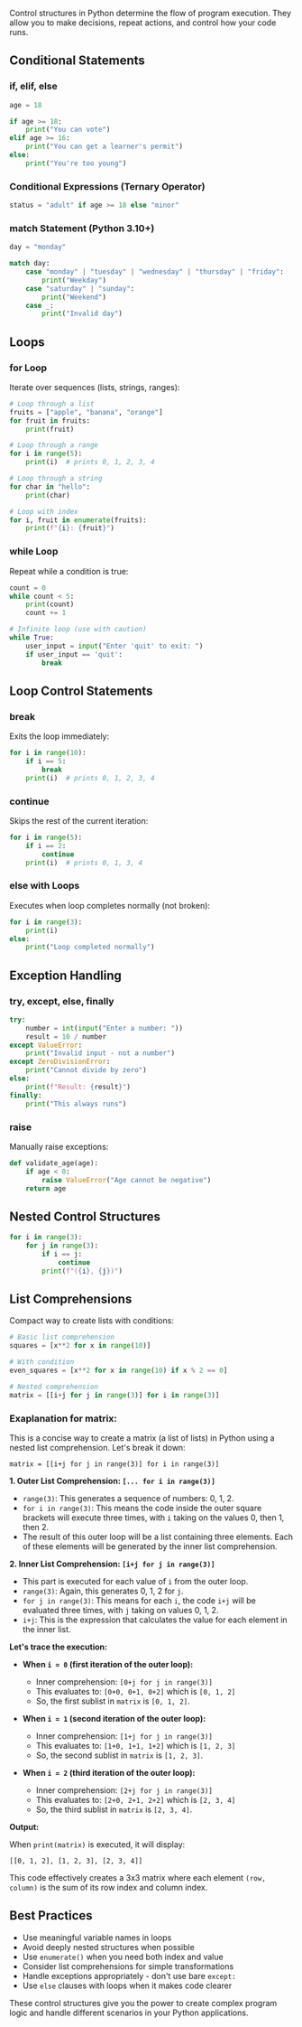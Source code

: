 Control structures in Python determine the flow of program execution. They allow you to make decisions, repeat actions, and control how your code runs.

## Conditional Statements

### if, elif, else

```python
age = 18

if age >= 18:
    print("You can vote")
elif age >= 16:
    print("You can get a learner's permit")
else:
    print("You're too young")
```

### Conditional Expressions (Ternary Operator)

```python
status = "adult" if age >= 18 else "minor"
```

### match Statement (Python 3.10+)

```python
day = "monday"

match day:
    case "monday" | "tuesday" | "wednesday" | "thursday" | "friday":
        print("Weekday")
    case "saturday" | "sunday":
        print("Weekend")
    case _:
        print("Invalid day")
```

## Loops

### for Loop

Iterate over sequences (lists, strings, ranges):

```python
# Loop through a list
fruits = ["apple", "banana", "orange"]
for fruit in fruits:
    print(fruit)

# Loop through a range
for i in range(5):
    print(i)  # prints 0, 1, 2, 3, 4

# Loop through a string
for char in "hello":
    print(char)

# Loop with index
for i, fruit in enumerate(fruits):
    print(f"{i}: {fruit}")
```

### while Loop

Repeat while a condition is true:

```python
count = 0
while count < 5:
    print(count)
    count += 1

# Infinite loop (use with caution)
while True:
    user_input = input("Enter 'quit' to exit: ")
    if user_input == 'quit':
        break
```

## Loop Control Statements

### break
Exits the loop immediately:

```python
for i in range(10):
    if i == 5:
        break
    print(i)  # prints 0, 1, 2, 3, 4
```

### continue
Skips the rest of the current iteration:

```python
for i in range(5):
    if i == 2:
        continue
    print(i)  # prints 0, 1, 3, 4
```

### else with Loops
Executes when loop completes normally (not broken):

```python
for i in range(3):
    print(i)
else:
    print("Loop completed normally")
```

## Exception Handling

### try, except, else, finally

```python
try:
    number = int(input("Enter a number: "))
    result = 10 / number
except ValueError:
    print("Invalid input - not a number")
except ZeroDivisionError:
    print("Cannot divide by zero")
else:
    print(f"Result: {result}")
finally:
    print("This always runs")
```

### raise
Manually raise exceptions:

```python
def validate_age(age):
    if age < 0:
        raise ValueError("Age cannot be negative")
    return age
```

## Nested Control Structures

```python
for i in range(3):
    for j in range(3):
        if i == j:
            continue
        print(f"({i}, {j})")
```

## List Comprehensions

Compact way to create lists with conditions:

```python
# Basic list comprehension
squares = [x**2 for x in range(10)]

# With condition
even_squares = [x**2 for x in range(10) if x % 2 == 0]

# Nested comprehension
matrix = [[i+j for j in range(3)] for i in range(3)]
```

### Exaplanation for matrix:

This is a concise way to create a matrix (a list of lists) in Python using a nested list comprehension. Let's break it down:

`matrix = [[i+j for j in range(3)] for i in range(3)]`

**1. Outer List Comprehension: `[... for i in range(3)]`**

  * `range(3)`: This generates a sequence of numbers: 0, 1, 2.
  * `for i in range(3)`: This means the code inside the outer square brackets will execute three times, with `i` taking on the values 0, then 1, then 2.
  * The result of this outer loop will be a list containing three elements. Each of these elements will be generated by the inner list comprehension.

**2. Inner List Comprehension: `[i+j for j in range(3)]`**

  * This part is executed for each value of `i` from the outer loop.
  * `range(3)`: Again, this generates 0, 1, 2 for `j`.
  * `for j in range(3)`: This means for each `i`, the code `i+j` will be evaluated three times, with `j` taking on values 0, 1, 2.
  * `i+j`: This is the expression that calculates the value for each element in the inner list.

**Let's trace the execution:**

  * **When `i = 0` (first iteration of the outer loop):**

      * Inner comprehension: `[0+j for j in range(3)]`
      * This evaluates to: `[0+0, 0+1, 0+2]` which is `[0, 1, 2]`
      * So, the first sublist in `matrix` is `[0, 1, 2]`.

  * **When `i = 1` (second iteration of the outer loop):**

      * Inner comprehension: `[1+j for j in range(3)]`
      * This evaluates to: `[1+0, 1+1, 1+2]` which is `[1, 2, 3]`
      * So, the second sublist in `matrix` is `[1, 2, 3]`.

  * **When `i = 2` (third iteration of the outer loop):**

      * Inner comprehension: `[2+j for j in range(3)]`
      * This evaluates to: `[2+0, 2+1, 2+2]` which is `[2, 3, 4]`
      * So, the third sublist in `matrix` is `[2, 3, 4]`.

**Output:**

When `print(matrix)` is executed, it will display:

```
[[0, 1, 2], [1, 2, 3], [2, 3, 4]]
```

This code effectively creates a 3x3 matrix where each element `(row, column)` is the sum of its row index and column index.

## Best Practices

- Use meaningful variable names in loops
- Avoid deeply nested structures when possible
- Use `enumerate()` when you need both index and value
- Consider list comprehensions for simple transformations
- Handle exceptions appropriately - don't use bare `except:`
- Use `else` clauses with loops when it makes code clearer

These control structures give you the power to create complex program logic and handle different scenarios in your Python applications.
